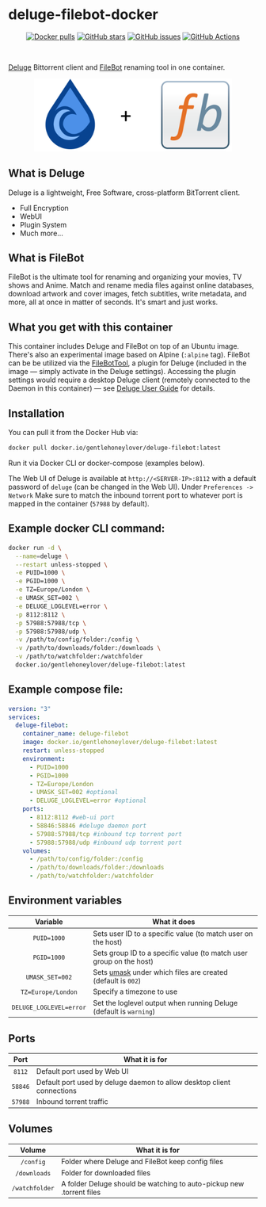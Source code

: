 # deluge-filebot-docker
<p align="center">
	<a href="https://hub.docker.com/r/gentlehoneylover/deluge-filebot/"><img alt="Docker pulls" src="https://img.shields.io/docker/pulls/gentlehoneylover/deluge-filebot?logo=docker&label=Docker%20pulls"></a>
	<a href="https://github.com/GentleHoneyLover/deluge-filebot-docker"><img alt="GitHub stars" src="https://img.shields.io/github/stars/gentlehoneylover/deluge-filebot-docker?logo=GitHub&label=GitHub%20stars&color=gold"></a>
	<a href="https://github.com/GentleHoneyLover/deluge-filebot-docker"><img alt="GitHub issues" src="https://img.shields.io/github/issues/gentlehoneylover/deluge-filebot-docker?logo=GitHub&label=GitHub%20issues"></a>
	<a href="https://actions-badge.atrox.dev/gentlehoneylover/deluge-filebot-docker/goto?ref=master"><img alt="GitHub Actions" src="https://img.shields.io/endpoint.svg?url=https%3A%2F%2Factions-badge.atrox.dev%2Fgentlehoneylover%2Fdeluge-filebot-docker%2Fbadge%3Fref%3Dmaster&style=flat" /></a>
</p><br>

[Deluge](https://deluge-torrent.org]) Bittorrent client and [FileBot](http://www.filebot.net/) renaming tool in one container. 

<p align="center">
  <img width="400" src="https://raw.githubusercontent.com/GentleHoneyLover/deluge-filebot-docker/master/logo.png" alt="Deluge + FileBot"><br>
</p>

## What is Deluge
Deluge is a lightweight, Free Software, cross-platform BitTorrent client.
- Full Encryption
- WebUI
- Plugin System
- Much more...

## What is FileBot
FileBot is the ultimate tool for renaming and organizing your movies, TV shows and Anime. Match and rename media files against online databases, download artwork and cover images, fetch subtitles, write metadata, and more, all at once in matter of seconds. It's smart and just works.

## What you get with this container
This container includes Deluge and FileBot on top of an Ubuntu image. There's also an experimental image based on Alpine (`:alpine` tag). FileBot can be be utilized via the [FileBotTool](https://github.com/Laharah/deluge-FileBotTool), a plugin for Deluge (included in the image — simply activate in the Deluge settings). Accessing the plugin settings would require a desktop Deluge client (remotely connected to the Daemon in this container) — see [Deluge User Guide](https://dev.deluge-torrent.org/wiki/UserGuide) for details.

## Installation
You can pull it from the Docker Hub via:
```sh
docker pull docker.io/gentlehoneylover/deluge-filebot:latest
```
Run it via Docker CLI or docker-compose (examples below).

The Web UI of Deluge is available at `http://<SERVER-IP>:8112` with a default password of `deluge` (can be changed in the Web UI).
Under `Preferences -> Network` Make sure to match the inbound torrent port to whatever port is mapped in the container (`57988` by default).

## Example docker CLI command:
```sh
docker run -d \
  --name=deluge \
  --restart unless-stopped \
  -e PUID=1000 \
  -e PGID=1000 \
  -e TZ=Europe/London \
  -e UMASK_SET=002 \
  -e DELUGE_LOGLEVEL=error \
  -p 8112:8112 \
  -p 57988:57988/tcp \
  -p 57988:57988/udp \
  -v /path/to/config/folder:/config \
  -v /path/to/downloads/folder:/downloads \
  -v /path/to/watchfolder:/watchfolder
  docker.io/gentlehoneylover/deluge-filebot:latest
```

## Example compose file:
```yaml
version: "3"
services:
  deluge-filebot:
    container_name: deluge-filebot
    image: docker.io/gentlehoneylover/deluge-filebot:latest
    restart: unless-stopped
    environment:
      - PUID=1000
      - PGID=1000
      - TZ=Europe/London
      - UMASK_SET=002 #optional
      - DELUGE_LOGLEVEL=error #optional
    ports:
      - 8112:8112 #web-ui port 
      - 58846:58846 #deluge daemon port
      - 57988:57988/tcp #inbound tcp torrent port
      - 57988:57988/udp #inbound udp torrent port
    volumes:
      - /path/to/config/folder:/config
      - /path/to/downloads/folder:/downloads
      - /path/to/watchfolder:/watchfolder
```

## Environment variables
|        Variable         | What it does                                                                                       |
| :---------------------: | -------------------------------------------------------------------------------------------------- |
|       `PUID=1000`       | Sets user ID to a specific value (to match user on the host)                                       |
|       `PGID=1000`       | Sets group ID to a specific value (to match user group on the host)                                |
|     `UMASK_SET=002`     | Sets [umask](https://en.wikipedia.org/wiki/Umask) under which files are created (default is `002`) |
|   `TZ=Europe/London`    | Specify a timezone to use                                                                          |
| `DELUGE_LOGLEVEL=error` | Set the loglevel output when running Deluge (default is `warning`)                                 |

## Ports
|  Port   | What it is for                                                         |
| :-----: | ---------------------------------------------------------------------- |
| `8112`  | Default port used by Web UI                                            |
| `58846` | Default port used by deluge daemon to allow desktop client connections |
| `57988` | Inbound torrent traffic                                                |

## Volumes
|     Volume     | What it is for                                                       |
| :------------: | -------------------------------------------------------------------- |
|   `/config`    | Folder where Deluge and FileBot keep config files                    |
|  `/downloads`  | Folder for downloaded files                                          |
| `/watchfolder` | A folder Deluge should be watching to auto-pickup new .torrent files |